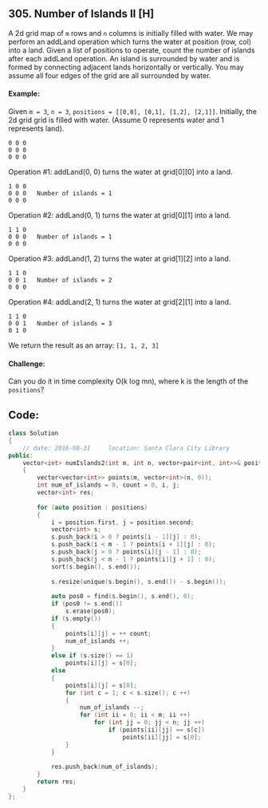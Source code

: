 ## 305. Number of Islands II [H]
A 2d grid map of `m` rows and `n` columns is initially filled with water. We may perform an addLand operation which turns the water at position (row, col) into a land. Given a list of positions to operate, count the number of islands after each addLand operation. An island is surrounded by water and is formed by connecting adjacent lands horizontally or vertically. You may assume all four edges of the grid are all surrounded by water.

#### Example:
Given `m = 3`, `n = 3`, `positions = [[0,0], [0,1], [1,2], [2,1]]`.
Initially, the 2d grid grid is filled with water. (Assume 0 represents water and 1 represents land).
```
0 0 0
0 0 0
0 0 0
```
Operation #1: addLand(0, 0) turns the water at grid[0][0] into a land.
```
1 0 0
0 0 0   Number of islands = 1
0 0 0
```
Operation #2: addLand(0, 1) turns the water at grid[0][1] into a land.
```
1 1 0
0 0 0   Number of islands = 1
0 0 0
```
Operation #3: addLand(1, 2) turns the water at grid[1][2] into a land.
```
1 1 0
0 0 1   Number of islands = 2
0 0 0
```
Operation #4: addLand(2, 1) turns the water at grid[2][1] into a land.
```
1 1 0
0 0 1   Number of islands = 3
0 1 0
```
We return the result as an array: `[1, 1, 2, 3]`

#### Challenge:
Can you do it in time complexity O(k log mn), where k is the length of the `positions`?

## Code:
```c++
class Solution 
{
    // date: 2016-08-31     location: Santa Clara City Library
public:
    vector<int> numIslands2(int m, int n, vector<pair<int, int>>& positions) 
    {
        vector<vector<int>> points(m, vector<int>(n, 0));
        int num_of_islands = 0, count = 0, i, j;
        vector<int> res;
        
        for (auto position : positions)
        {
            i = position.first, j = position.second;
            vector<int> s;
            s.push_back(i > 0 ? points[i - 1][j] : 0);
            s.push_back(i < m - 1 ? points[i + 1][j] : 0);
            s.push_back(j > 0 ? points[i][j - 1] : 0);
            s.push_back(j < n - 1 ? points[i][j + 1] : 0);
            sort(s.begin(), s.end());
            
            s.resize(unique(s.begin(), s.end()) - s.begin());
            
            auto pos0 = find(s.begin(), s.end(), 0);
            if (pos0 != s.end())
                s.erase(pos0);
            if (s.empty())
            {
                points[i][j] = ++ count;
                num_of_islands ++;
            }
            else if (s.size() == 1)
                points[i][j] = s[0];
            else
            {
                points[i][j] = s[0];
                for (int c = 1; c < s.size(); c ++)
                {
                    num_of_islands --;
                    for (int ii = 0; ii < m; ii ++)
                        for (int jj = 0; jj < n; jj ++)
                            if (points[ii][jj] == s[c])
                                points[ii][jj] = s[0];
                }
            }
            
            res.push_back(num_of_islands);
        }
        return res;
    }
};
```
